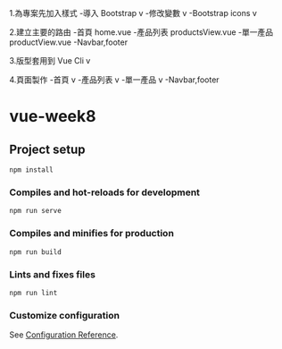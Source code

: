 1.為專案先加入樣式 -導入 Bootstrap v -修改變數 v
-Bootstrap icons v

2.建立主要的路由 -首頁 home.vue -產品列表 productsView.vue -單一產品 productView.vue
-Navbar,footer

3.版型套用到
Vue Cli v

4.頁面製作 -首頁 v -產品列表 v -單一產品 v
-Navbar,footer

# vue-week8

## Project setup

```
npm install
```

### Compiles and hot-reloads for development

```
npm run serve
```

### Compiles and minifies for production

```
npm run build
```

### Lints and fixes files

```
npm run lint
```

### Customize configuration

See [Configuration Reference](https://cli.vuejs.org/config/).

